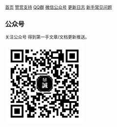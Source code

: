 [首页](../README.md) [赞赏支持](./donate.md) [QQ群](./qq.md) [微信公众号](./wechat.md) [更新日志](./updateLog.md) [新手常见问题](./newQuestions.md) 

## 公众号

关注公众号 得到第一手文章/文档更新推送。

![](./wechat.jpg)
